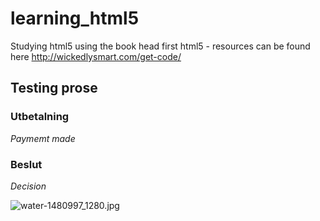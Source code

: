 learning_html5
==============

Studying html5 using the book head first html5 - resources can be found here http://wickedlysmart.com/get-code/

## Testing prose

### Utbetalning
_Paymemt made_
### Beslut
_Decision_

![water-1480997_1280.jpg]({{site.baseurl}}/water-1480997_1280.jpg)













